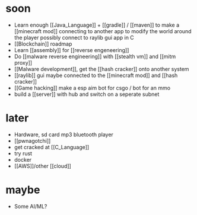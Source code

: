 # soon
- Learn enough [[Java_Language]] + [[gradle]] / [[maven]] to make a [[minecraft mod]] connecting to another app to modify the world around the player possibly connect to raylib gui app in C
- [[Blockchain]] roadmap
- Learn [[assembly]] for [[reverse engeneering]]
- Do [[malware reverse engineering]] with [[stealth vm]] and [[mitm proxy]]
- [[Malware development]], get the [[hash cracker]] onto another system
- [[raylib]] gui maybe connected to the [[minecraft mod]] and [[hash cracker]]
- [[Game hacking]] make a esp aim bot for csgo / bot for an mmo
- build a [[server]] with hub and switch on a seperate subnet
# later
- Hardware, sd card mp3 bluetooth player
- [[pwnagotchi]]
- get cracked at [[C_Language]]
- try rust
 - docker
- [[AWS]]/other [[cloud]]

# maybe
- Some AI/ML?
